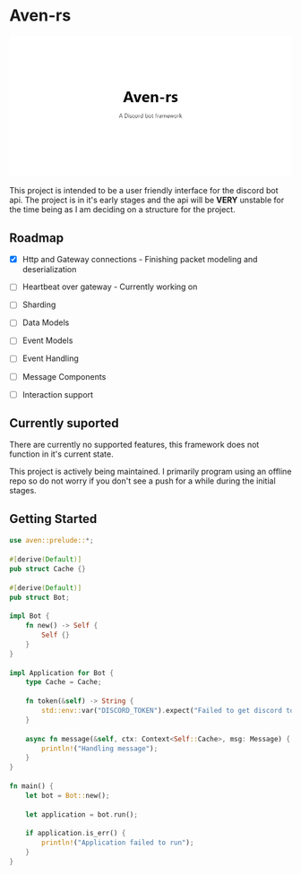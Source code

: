 # Aven-rs

![](https://github.com/Kay-Conte/Aven-rs/blob/main/banner.png)

This project is intended to be a user friendly interface for the discord bot api. The project is in it's early stages and the api will be **VERY** unstable for the time being as I am deciding on a structure for the project.

## Roadmap

- [x] Http and Gateway connections - Finishing packet modeling and deserialization

- [ ] Heartbeat over gateway - Currently working on

- [ ] Sharding

- [ ] Data Models

- [ ] Event Models

- [ ] Event Handling

- [ ] Message Components

- [ ] Interaction support

## Currently suported

There are currently no supported features, this framework does not function in it's current state.

This project is actively being maintained. I primarily program using an offline repo so do not worry if you don't see a push for a while during the initial stages.

## Getting Started

```rust
use aven::prelude::*;

#[derive(Default)]
pub struct Cache {}

#[derive(Default)]
pub struct Bot;

impl Bot {
    fn new() -> Self {
        Self {}
    }
}

impl Application for Bot {
    type Cache = Cache;

    fn token(&self) -> String {
        std::env::var("DISCORD_TOKEN").expect("Failed to get discord token")
    }

    async fn message(&self, ctx: Context<Self::Cache>, msg: Message) {
        println!("Handling message");
    }
}

fn main() {
    let bot = Bot::new();

    let application = bot.run();

    if application.is_err() {
        println!("Application failed to run");
    }
}



```
